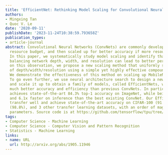 ```yaml
---
title: 'EfficientNet: Rethinking Model Scaling for Convolutional Neural Networks'
authors:
- Mingxing Tan
- Quoc V. Le
date: '2020-09-11'
publishDate: '2023-11-24T10:38:59.793658Z'
publication_types:
- article-journal
abstract: Convolutional Neural Networks (ConvNets) are commonly developed at a fixed
  resource budget, and then scaled up for better accuracy if more resources are available.
  In this paper, we systematically study model scaling and identify that carefully
  balancing network depth, width, and resolution can lead to better performance. Based
  on this observation, we propose a new scaling method that uniformly scales all dimensions
  of depth/width/resolution using a simple yet highly effective compound coefficient.
  We demonstrate the effectiveness of this method on scaling up MobileNets and ResNet.
  To go even further, we use neural architecture search to design a new baseline network
  and scale it up to obtain a family of models, called EfficientNets, which achieve
  much better accuracy and efficiency than previous ConvNets. In particular, our EfficientNet-B7
  achieves state-of-the-art 84.3% top-1 accuracy on ImageNet, while being 8.4x smaller
  and 6.1x faster on inference than the best existing ConvNet. Our EfficientNets also
  transfer well and achieve state-of-the-art accuracy on CIFAR-100 (91.7%), Flowers
  (98.8%), and 3 other transfer learning datasets, with an order of magnitude fewer
  parameters. Source code is at https://github.com/tensorflow/tpu/tree/master/models/official/efficientnet.
tags:
- Computer Science - Machine Learning
- Computer Science - Computer Vision and Pattern Recognition
- Statistics - Machine Learning
links:
- name: URL
  url: http://arxiv.org/abs/1905.11946
---
```

